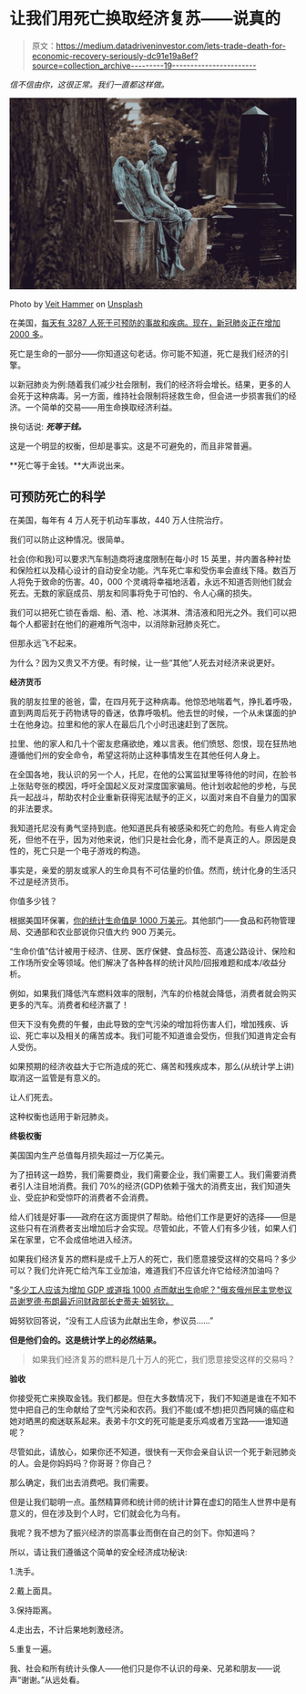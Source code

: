 # 让我们用死亡换取经济复苏——说真的

> 原文：<https://medium.datadriveninvestor.com/lets-trade-death-for-economic-recovery-seriously-dc91e19a8ef?source=collection_archive---------19----------------------->

*信不信由你，这很正常。我们一直都这样做。*

![](img/bb032694c900bcbdfa9615efddbe67b4.png)

Photo by [Veit Hammer](https://unsplash.com/@derveit?utm_source=unsplash&utm_medium=referral&utm_content=creditCopyText) on [Unsplash](https://unsplash.com/s/photos/tombstone?utm_source=unsplash&utm_medium=referral&utm_content=creditCopyText)

在美国，[每天有 3287 人死于可预防的事故和疾病。现在，新冠肺炎正在增加](https://en.wikipedia.org/wiki/Preventable_causes_of_death)[2000 多](https://www.cdc.gov/nchs/nvss/vsrr/covid19/index.htm)。

死亡是生命的一部分——你知道这句老话。你可能不知道，死亡是我们经济的引擎。

以新冠肺炎为例:随着我们减少社会限制，我们的经济将会增长。结果，更多的人会死于这种病毒。另一方面，维持社会限制将拯救生命，但会进一步损害我们的经济。一个简单的交易——用生命换取经济利益。

换句话说: ***死等于钱。***

这是一个明显的权衡，但却是事实。这是不可避免的，而且非常普遍。

**死亡等于金钱。**大声说出来。

## **可预防死亡的科学**

在美国，每年有 4 万人死于机动车事故，440 万人住院治疗。

我们可以防止这种情况。很简单。

社会(你和我)可以要求汽车制造商将速度限制在每小时 15 英里，并内置各种衬垫和保险杠以及精心设计的自动安全功能。汽车死亡率和受伤率会直线下降。数百万人将免于致命的伤害。40，000 个灵魂将幸福地活着，永远不知道否则他们就会死去。无数的家庭成员、朋友和同事将免于可怕的、令人心痛的损失。

我们可以把死亡锁在香烟、船、酒、枪、冰淇淋、清洁液和阳光之外。我们可以把每个人都密封在他们的避难所气泡中，以消除新冠肺炎死亡。

但那永远飞不起来。

为什么？因为又贵又不方便。有时候，让一些“其他”人死去对经济来说更好。

**经济货币**

我的朋友拉里的爸爸，雷，在四月死于这种病毒。他惊恐地喘着气，挣扎着呼吸，直到两周后死于药物诱导的昏迷，依靠呼吸机。他去世的时候，一个从未谋面的护士在他身边。拉里和他的家人在最后几个小时迅速赶到了医院。

拉里、他的家人和几十个密友悲痛欲绝，难以言表。他们愤怒、怨恨，现在狂热地遵循他们州的安全命令，希望这将防止这种事情发生在其他任何人身上。

在全国各地，我认识的另一个人，托尼，在他的公寓监狱里等待他的时间，在脸书上张贴夸张的模因，呼吁全国起义反对深度国家骗局。他计划收起他的步枪，与民兵一起战斗，帮助农村企业重新获得宪法赋予的正义，以面对来自不自量力的国家的非法要求。

我知道托尼没有勇气坚持到底。他知道民兵有被感染和死亡的危险。有些人肯定会死，但他不在乎，因为对他来说，他们只是社会化身，而不是真正的人。原因是良性的，死亡只是一个电子游戏的构造。

事实是，亲爱的朋友或家人的生命具有不可估量的价值。然而，统计化身的生活只不过是经济货币。

你值多少钱？

根据美国环保署，[你的统计生命值是 1000 万美元](https://www.bloomberg.com/graphics/2017-value-of-life/)。其他部门——食品和药物管理局、交通部和农业部说你只值大约 900 万美元。

“生命价值”估计被用于经济、住房、医疗保健、食品标签、高速公路设计、保险和工作场所安全等领域。他们解决了各种各样的统计风险/回报难题和成本/收益分析。

例如，如果我们降低汽车燃料效率的限制，汽车的价格就会降低，消费者就会购买更多的汽车。消费者和经济赢了！

但天下没有免费的午餐，由此导致的空气污染的增加将伤害人们，增加残疾、诉讼、死亡率以及相关的痛苦成本。我们可能不知道谁会受伤，但我们知道肯定会有人受伤。

如果预期的经济收益大于它所造成的死亡、痛苦和残疾成本，那么(从统计学上讲)取消这一监管是有意义的。

让人们死去。

这种权衡也适用于新冠肺炎。

**终极权衡**

美国国内生产总值每月损失超过一万亿美元。

为了扭转这一趋势，我们需要商业，我们需要企业，我们需要工人。我们需要消费者引人注目地消费。我们 70%的经济(GDP)依赖于强大的消费支出，我们知道失业、受庇护和受惊吓的消费者不会消费。

给人们钱是好事——政府在这方面提供了帮助。给他们工作是更好的选择——但是这些只有在消费者支出增加后才会实现。尽管如此，不管人们有多少钱，如果人们呆在家里，它不会成倍地进入经济。

如果我们经济复苏的燃料是成千上万人的死亡，我们愿意接受这样的交易吗？多少可以？我们允许死亡给汽车工业加油，难道我们不应该允许它给经济加油吗？

"[多少工人应该为增加 GDP 或道指 1000 点而献出生命呢？"俄亥俄州民主党参议员谢罗德·布朗最近问财政部长史蒂夫·姆努钦。](https://kvia.com/news/business-technology/2020/05/19/watch-live-treasury-secretary-tells-senate-no-one-should-die-to-boost-economy/)

姆努钦回答说，“没有工人应该为此献出生命，参议员……”

**但是他们会的。这是统计学上的必然结果。**

> 如果我们经济复苏的燃料是几十万人的死亡，我们愿意接受这样的交易吗？

**验收**

你接受死亡来换取金钱。我们都是。但在大多数情况下，我们不知道是谁在不知不觉中把自己的生命献给了空气污染和农药。我们不能(或不想)把贝西阿姨的癌症和她对晒黑的痴迷联系起来。表弟卡尔文的死可能是麦乐鸡或者万宝路——谁知道呢？

尽管如此，请放心，如果你还不知道，很快有一天你会亲自认识一个死于新冠肺炎的人。会是你妈妈吗？你哥哥？你自己？

那么确定，我们出去消费吧。我们需要。

但是让我们聪明一点。虽然精算师和统计师的统计计算在虚幻的陌生人世界中是有意义的，但在涉及到个人时，它们就会化为乌有。

我呢？我不想为了振兴经济的崇高事业而倒在自己的剑下。你知道吗？

所以，请让我们遵循这个简单的安全经济成功秘诀:

1.洗手。

2.戴上面具。

3.保持距离。

4.走出去，不计后果地刺激经济。

5.重复一遍。

我、社会和所有统计头像人——他们只是你不认识的母亲、兄弟和朋友——说声“谢谢。”从远处看。